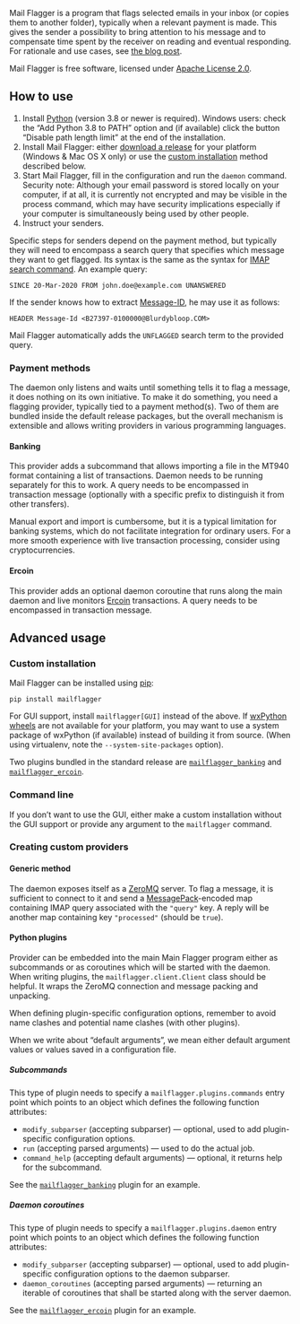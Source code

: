 Mail Flagger is a program that flags selected emails in your inbox (or copies them to another folder), typically when a relevant payment is made. This gives the sender a possibility to bring attention to his message and to compensate time spent by the receiver on reading and eventual responding. For rationale and use cases, see [the blog post](https://jurewicz.org.pl/en/blog/2020/06/08/mailflagger/).

Mail Flagger is free software, licensed under [Apache License 2.0](https://apache.org/licenses/LICENSE-2.0).

## How to use

1. Install [Python](https://www.python.org) (version 3.8 or newer is required). Windows users: check the “Add Python 3.8 to PATH” option and (if available) click the button “Disable path length limit” at the end of the installation.
2. Install Mail Flagger: either [download a release](https://github.com/KrzysiekJ/mailflagger/releases) for your platform (Windows & Mac OS X only) or use the [custom installation](#custom-installation) method described below.
3. Start Mail Flagger, fill in the configuration and run the `daemon` command. Security note: Although your email password is stored locally on your computer, if at all, it is currently not encrypted and may be visible in the process command, which may have security implications especially if your computer is simultaneously being used by other people.
4. Instruct your senders.

Specific steps for senders depend on the payment method, but typically they will need to encompass a search query that specifies which message they want to get flagged. Its syntax is the same as the syntax for [IMAP search command](https://tools.ietf.org/html/rfc3501#section-6.4.4). An example query:

```
SINCE 20-Mar-2020 FROM john.doe@example.com UNANSWERED
```

If the sender knows how to extract [Message-ID](https://en.wikipedia.org/wiki/Message-ID), he may use it as follows:

```
HEADER Message-Id <B27397-0100000@Blurdybloop.COM>
```

Mail Flagger automatically adds the `UNFLAGGED` search term to the provided query.

### Payment methods

The daemon only listens and waits until something tells it to flag a message, it does nothing on its own initiative. To make it do something, you need a flagging provider, typically tied to a payment method(s). Two of them are bundled inside the default release packages, but the overall mechanism is extensible and allows writing providers in various programming languages.

#### Banking

This provider adds a subcommand that allows importing a file in the MT940 format containing a list of transactions. Daemon needs to be running separately for this to work. A query needs to be encompassed in transaction message (optionally with a specific prefix to distinguish it from other transfers).

Manual export and import is cumbersome, but it is a typical limitation for banking systems, which do not facilitate integration for ordinary users. For a more smooth experience with live transaction processing, consider using cryptocurrencies.

#### Ercoin

This provider adds an optional daemon coroutine that runs along the main daemon and live monitors [Ercoin](https://ercoin.tech) transactions. A query needs to be encompassed in transaction message.

## Advanced usage

### Custom installation

Mail Flagger can be installed using [pip](https://pip.pypa.io):

```
pip install mailflagger
```

For GUI support, install `mailflagger[GUI]` instead of the above. If [wxPython wheels](https://pypi.org/project/wxPython/#files) are not available for your platform, you may want to use a system package of wxPython (if available) instead of building it from source. (When using virtualenv, note the `--system-site-packages` option).

Two plugins bundled in the standard release are <code><a href="https://github.com/KrzysiekJ/mailflagger_banking">mailflagger_banking</a></code> and <code><a href="https://github.com/KrzysiekJ/mailflagger_ercoin">mailflagger_ercoin</a></code>.

### Command line

If you don’t want to use the GUI, either make a custom installation without the GUI support or provide any argument to the `mailflagger` command.

### Creating custom providers

#### Generic method

The daemon exposes itself as a [ZeroMQ](https://zeromq.org) server. To flag a message, it is sufficient to connect to it and send a [MessagePack](https://msgpack.org)-encoded map containing IMAP query associated with the `"query"` key. A reply will be another map containing key `"processed"` (should be `true`).

#### Python plugins

Provider can be embedded into the main Main Flagger program either as subcommands or as coroutines which will be started with the daemon. When writing plugins, the `mailflagger.client.Client` class should be helpful. It wraps the ZeroMQ connection and message packing and unpacking.

When defining plugin-specific configuration options, remember to avoid name clashes and potential name clashes (with other plugins).

When we write about “default arguments”, we mean either default argument values or values saved in a configuration file.

##### Subcommands

This type of plugin needs to specify a `mailflagger.plugins.commands` entry point which points to an object which defines the following function attributes:

* `modify_subparser` (accepting subparser) — optional, used to add plugin-specific configuration options.
* `run` (accepting parsed arguments) — used to do the actual job.
* `command_help` (accepting default arguments) — optional, it returns help for the subcommand.

See the <code><a href="https://github.com/KrzysiekJ/mailflagger_banking">mailflagger_banking</a></code> plugin for an example.

##### Daemon coroutines

This type of plugin needs to specify a `mailflagger.plugins.daemon` entry point which points to an object which defines the following function attributes:

* `modify_subparser` (accepting subparser) — optional, used to add plugin-specific configuration options to the daemon subparser.
* `daemon_coroutines` (accepting parsed arguments) — returning an iterable of coroutines that shall be started along with the server daemon.

See the <code><a href="https://github.com/KrzysiekJ/mailflagger_ercoin">mailflagger_ercoin</a></code> plugin for an example.
